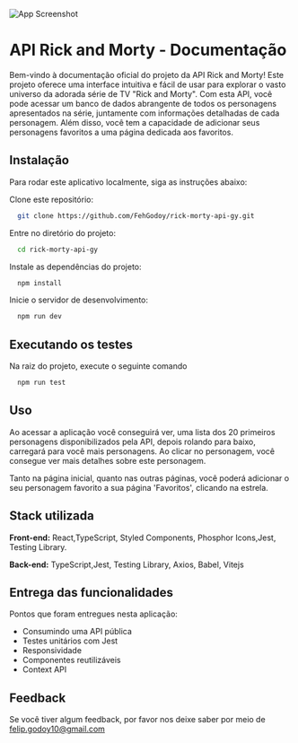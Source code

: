 
![App Screenshot](https://i.imgur.com/ouwVoeO.png)


# API Rick and Morty - Documentação

Bem-vindo à documentação oficial do projeto da API Rick and Morty! Este projeto oferece uma interface intuitiva e fácil de usar para explorar o vasto universo da adorada série de TV "Rick and Morty". Com esta API, você pode acessar um banco de dados abrangente de todos os personagens apresentados na série, juntamente com informações detalhadas de cada personagem. Além disso, você tem a capacidade de adicionar seus personagens favoritos a uma página dedicada aos favoritos.


## Instalação
Para rodar este aplicativo localmente, siga as instruções abaixo:

Clone este repositório:

```bash
  git clone https://github.com/FehGodoy/rick-morty-api-gy.git
```

Entre no diretório do projeto:

```bash
  cd rick-morty-api-gy
```

Instale as dependências do projeto:

```bash
  npm install
```

Inicie o servidor de desenvolvimento:

```bash
  npm run dev
```
    
## Executando os testes

Na raiz do projeto, execute o seguinte comando


```bash
  npm run test
```


## Uso

Ao acessar a aplicação você conseguirá ver, uma lista dos 20 primeiros personagens disponibilizados pela API, depois rolando para baixo, carregará para você mais personagens. Ao clicar no personagem, você consegue ver mais detalhes sobre este personagem.

Tanto na página inicial, quanto nas outras páginas, você poderá adicionar o seu personagem favorito a sua página 'Favoritos', clicando na estrela.

## Stack utilizada

**Front-end:** React,TypeScript, Styled Components, Phosphor Icons,Jest, Testing Library.

**Back-end:** TypeScript,Jest, Testing Library, Axios, Babel, Vitejs


## Entrega das funcionalidades

Pontos que foram entregues nesta aplicação:

- Consumindo uma API pública
- Testes unitários com Jest
- Responsividade
- Componentes reutilizáveis
- Context API

## Feedback

Se você tiver algum feedback, por favor nos deixe saber por meio de felip.godoy10@gmail.com

